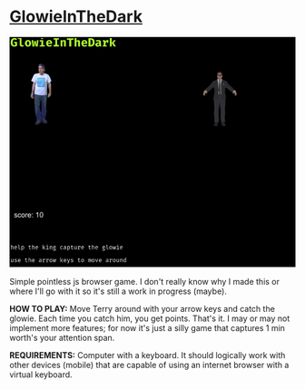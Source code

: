 # [GlowieInTheDark](https://l0vemimi.github.io/GlowieInTheDark/)

![image](assets/img.png)

Simple pointless js browser game. I don't really know why I made this or where I'll go with it so it's still a work in progress (maybe).

**HOW TO PLAY:** Move Terry around with your arrow keys and catch the glowie. Each time you catch him, you get points. That's it. I may or may not implement more features; for now it's just a silly game that captures 1 min worth's your attention span.

**REQUIREMENTS:** Computer with a keyboard. It should logically work with other devices (mobile) that are capable of using an internet browser with a virtual keyboard.
